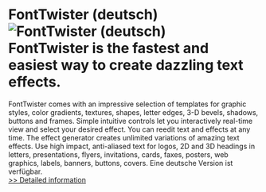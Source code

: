 # FontTwister (deutsch)<br />![FontTwister (deutsch)](https://mycommerce.akamaized.net/api/pimages/P102650/BIG/102650.GIF)<br />FontTwister is the fastest and easiest way to create dazzling text effects.
FontTwister comes with an impressive selection of templates for graphic styles, color gradients, textures, shapes, letter edges, 3-D bevels, shadows, buttons and frames.
Simple intuitive controls let you interactively real-time view and select your desired effect.
You can reedit text and effects at any time.
The effect generator creates unlimited variations of amazing text effects.
Use high impact, anti-aliased text for logos, 2D and 3D headings in letters, presentations, flyers, invitations, cards, faxes, posters, web graphics, labels, banners, buttons, covers.
Eine deutsche Version ist verfügbar.<br />[>> Detailed information](https://secure.shareit.com/shareit/product.html?productid=102650&affiliateid=200057808)
